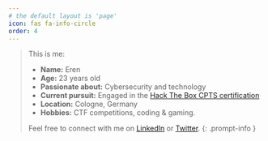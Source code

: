 ```yaml
---
# the default layout is 'page'
icon: fas fa-info-circle
order: 4
---
```


> This is me:
>
> - **Name:** Eren
> - **Age:** 23 years old
> - **Passionate about:** Cybersecurity and technology
> - **Current pursuit:** Engaged in the [Hack The Box CPTS certification](https://www.hackthebox.com/certificates/cpts)
> - **Location:** Cologne, Germany 
> - **Hobbies:** CTF competitions, coding & gaming.
>
> Feel free to connect with me on [LinkedIn](https://www.linkedin.com/in/armaganguel/) or [Twitter](https://twitter.com/erenpwns).
{: .prompt-info }
